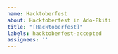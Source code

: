 ```yaml
---
name: Hacktoberfest
about: Hacktoberfest in Ado-Ekiti
title: "[Hacktoberfest]"
labels: hacktoberfest-accepted
assignees: ''
---
```


